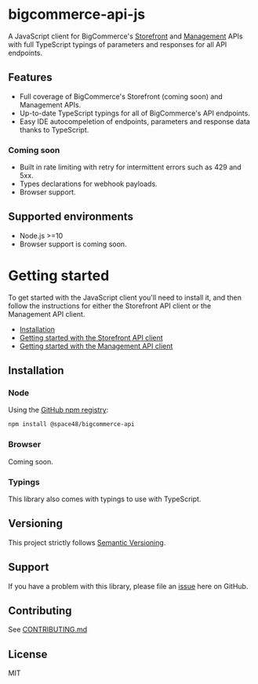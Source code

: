 # bigcommerce-api-js

A JavaScript client for BigCommerce's [Storefront](src/storefront/README.md) and [Management](src/management/README.md) APIs with full TypeScript typings of parameters and responses for all API endpoints.

## Features

- Full coverage of BigCommerce's Storefront (coming soon) and Management APIs.
- Up-to-date TypeScript typings for all of BigCommerce's API endpoints.
- Easy IDE autocompeletion of endpoints, parameters and response data thanks to TypeScript.

### Coming soon

- Built in rate limiting with retry for intermittent errors such as 429 and 5xx.
- Types declarations for webhook payloads.
- Browser support.

## Supported environments

- Node.js >=10
- Browser support is coming soon.

# Getting started

To get started with the JavaScript client you'll need to install it, and then follow the instructions for either the Storefront API client or the Management API client.

- [Installation](#installation)
- [Getting started with the Storefront API client](src/storefront/README.md#getting-started)
- [Getting started with the Management API client](src/management/README.md#getting-started)

## Installation

### Node

Using the [GitHub npm registry](https://docs.github.com/en/packages/working-with-a-github-packages-registry/working-with-the-npm-registry):

```sh
npm install @space48/bigcommerce-api
```

### Browser

Coming soon.

### Typings

This library also comes with typings to use with TypeScript.

## Versioning

This project strictly follows [Semantic Versioning](http://semver.org/).

## Support

If you have a problem with this library, please file an [issue](https://github.com/Space48/bigcommerce-api-js/issues/new) here on GitHub.

## Contributing

See [CONTRIBUTING.md](CONTRIBUTING.md)

## License

MIT
